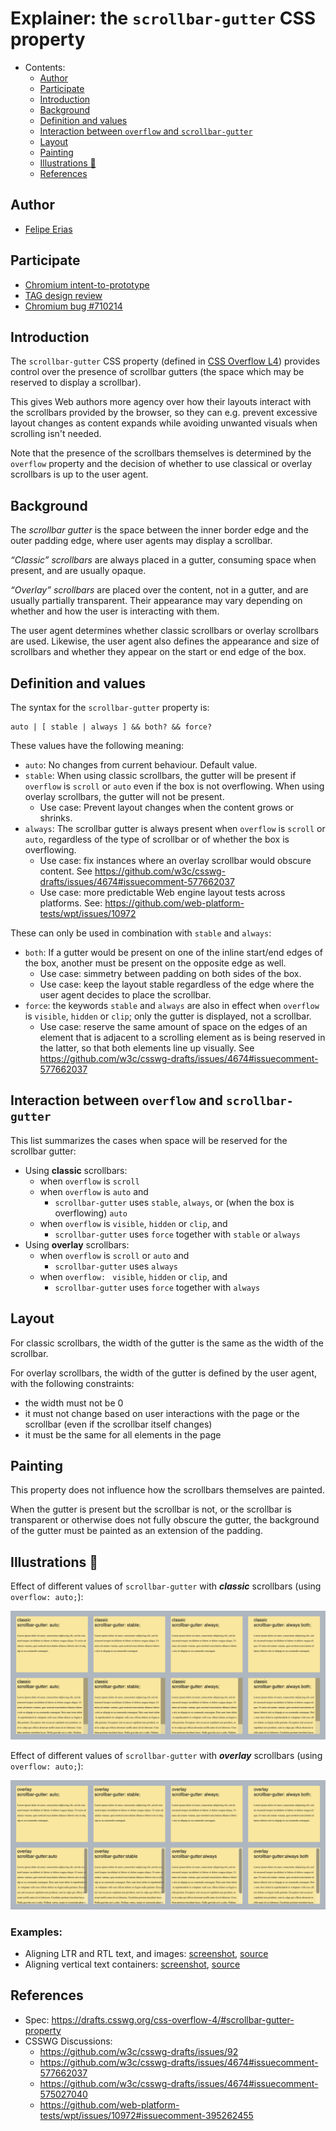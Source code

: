 # Explainer: the `scrollbar-gutter` CSS property

- Contents:
  - [Author](#author)
  - [Participate](#participate)
  - [Introduction](#introduction)
  - [Background](#background)
  - [Definition and values](#definition-and-values)
  - [Interaction between `overflow` and `scrollbar-gutter`](#interaction-between-overflow-and-scrollbar-gutter)
  - [Layout](#layout)
  - [Painting](#painting)
  - [Illustrations 🌅](#illustrations-)
  - [References](#references)


## Author

* [Felipe Erias](felipeerias)

## Participate

* [Chromium intent-to-prototype](https://groups.google.com/a/chromium.org/d/msg/blink-dev/GErJ9WbxJrU/F8N2xl1kBgAJ)
* [TAG design review](https://github.com/w3ctag/design-reviews/issues/520)
* [Chromium bug #710214](https://bugs.chromium.org/p/chromium/issues/detail?id=710214)

## Introduction

The `scrollbar-gutter` CSS property (defined in [CSS Overflow L4](https://drafts.csswg.org/css-overflow-4/#scrollbar-gutter-property)) provides control over the presence of scrollbar gutters (the space which may be reserved to display a scrollbar).

This gives Web authors more agency over how their layouts interact with the scrollbars provided by the browser, so they can e.g. prevent excessive layout changes as content expands while avoiding unwanted visuals when scrolling isn't needed.

Note that the presence of the scrollbars themselves is determined by the `overflow` property and the decision of whether to use classical or overlay scrollbars is up to the user agent.

## Background

The *scrollbar gutter* is the space between the inner border edge and the outer padding edge, where user agents may display a scrollbar.

*“Classic” scrollbars* are always placed in a gutter, consuming space when present, and are usually opaque.

*“Overlay” scrollbars* are placed over the content, not in a gutter, and are usually partially transparent. Their appearance may vary depending on whether and how the user is interacting with them.

The user agent determines whether classic scrollbars or overlay scrollbars are used. Likewise, the user agent also defines the appearance and size of scrollbars and whether they appear on the start or end edge of the box.

## Definition and values

The syntax for the `scrollbar-gutter` property is:

```
auto | [ stable | always ] && both? && force?
```

These values have the following meaning:

* `auto`: No changes from current behaviour. Default value.
* `stable`: When using classic scrollbars, the gutter will be present if `overflow` is `scroll` or `auto` even if the box is not overflowing. When using overlay scrollbars, the gutter will not be present.
  * Use case: Prevent layout changes when the content grows or shrinks.
* `always`: The scrollbar gutter is always present when `overflow` is `scroll` or `auto`, regardless of the type of scrollbar or of whether the box is overflowing.
  * Use case: fix instances where an overlay scrollbar would obscure content. See https://github.com/w3c/csswg-drafts/issues/4674#issuecomment-577662037
  * Use case: more predictable Web engine layout tests across platforms. See: https://github.com/web-platform-tests/wpt/issues/10972

These can only be used in combination with `stable` and `always`:

* `both`: If a gutter would be present on one of the inline start/end edges of the box, another must be present on the opposite edge as well.
  * Use case: simmetry between padding on both sides of the box.
  * Use case: keep the layout stable regardless of the edge where the user agent decides to place the scrollbar.
* `force`: the keywords `stable` and `always` are also in effect when `overflow` is `visible`, `hidden` or `clip`; only the gutter is displayed, not a scrollbar.
  * Use case: reserve the same amount of space on the edges of an element that is adjacent to a scrolling element as is being reserved in the latter, so that both elements line up visually. See https://github.com/w3c/csswg-drafts/issues/4674#issuecomment-577662037

## Interaction between `overflow` and `scrollbar-gutter`

This list summarizes the cases when space will be reserved for the scrollbar gutter:

* Using **classic** scrollbars:
  * when `overflow` is `scroll`
  * when `overflow` is `auto` and
    * `scrollbar-gutter` uses `stable`, `always`, or (when the box is overflowing) `auto` 
  * when `overflow` is `visible`, `hidden` or `clip`, and
    * `scrollbar-gutter` uses `force` together with `stable` or `always`
* Using **overlay** scrollbars:
  * when `overflow` is `scroll` or `auto` and
    * `scrollbar-gutter` uses `always`
  * when `overflow: ` `visible`, `hidden` or `clip`, and
    * `scrollbar-gutter` uses `force` together with `always`

## Layout

For classic scrollbars, the width of the gutter is the same as the width of the scrollbar.

For overlay scrollbars, the width of the gutter is defined by the user agent, with the following constraints:

* the width must not be 0
* it must not change based on user interactions with the page or the scrollbar (even if the scrollbar itself changes)
* it must be the same for all elements in the page

## Painting

This property does not influence how the scrollbars themselves are painted.

When the gutter is present but the scrollbar is not, or the scrollbar is transparent or otherwise does not fully obscure the gutter, the background of the gutter must be painted as an extension of the padding.

## Illustrations 🌅

Effect of different values of `scrollbar-gutter` with ***classic*** scrollbars (using `overflow: auto;`):

![Classic scrollbars](images/classic.png)

Effect of different values of `scrollbar-gutter` with ***overlay*** scrollbars (using `overflow: auto;`):

![Overlay scrollbars](images/overlay.png)

### Examples:

* Aligning LTR and RTL text, and images: [screenshot](images/example_01.png), [source](images/scrollbar_gutter_example_01.html)
* Aligning vertical text containers: [screenshot](images/example_02.png), [source](images/scrollbar_gutter_example_02.html)

## References

* Spec: https://drafts.csswg.org/css-overflow-4/#scrollbar-gutter-property
* CSSWG Discussions:
  * https://github.com/w3c/csswg-drafts/issues/92
  * https://github.com/w3c/csswg-drafts/issues/4674#issuecomment-577662037
  * https://github.com/w3c/csswg-drafts/issues/4674#issuecomment-575027040
  * https://github.com/web-platform-tests/wpt/issues/10972#issuecomment-395262455
  
